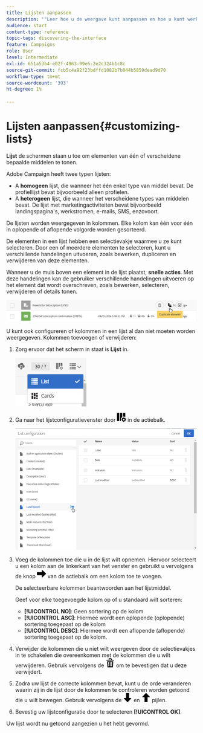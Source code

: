 ```yaml
---
title: Lijsten aanpassen
description: '"Leer hoe u de weergave kunt aanpassen en hoe u kunt werken op lijstschermen in Adobe Campaign Standard:elementen sorteren, filteren, verwijderen of dupliceren. De schermen van lijsten tonen elementen van één of verscheidene bepaalde middelen."'
audience: start
content-type: reference
topic-tags: discovering-the-interface
feature: Campaigns
role: User
level: Intermediate
exl-id: 651a53b4-e02f-4963-99e6-2e2c324b1c8c
source-git-commit: fcb5c4a92f23bdffd1082b7b044b5859dead9d70
workflow-type: tm+mt
source-wordcount: '393'
ht-degree: 1%

---
```


# Lijsten aanpassen{#customizing-lists}

**Lijst** de schermen staan u toe om elementen van één of verscheidene bepaalde middelen te tonen.

Adobe Campaign heeft twee typen lijsten:

* A **homogeen** lijst, die wanneer het één enkel type van middel bevat. De profiellijst bevat bijvoorbeeld alleen profielen.
* A **heterogeen** lijst, die wanneer het verscheidene types van middelen bevat. De lijst met marketingactiviteiten bevat bijvoorbeeld landingspagina&#39;s, werkstromen, e-mails, SMS, enzovoort.

De lijsten worden weergegeven in kolommen. Elke kolom kan één voor één in oplopende of aflopende volgorde worden gesorteerd.

De elementen in een lijst hebben een selectievakje waarmee u ze kunt selecteren. Door een of meerdere elementen te selecteren, kunt u verschillende handelingen uitvoeren, zoals bewerken, dupliceren en verwijderen van deze elementen.

Wanneer u de muis boven een element in de lijst plaatst, **snelle acties**. Met deze handelingen kan de gebruiker verschillende handelingen uitvoeren op het element dat wordt overschreven, zoals bewerken, selecteren, verwijderen of details tonen.

![](assets/overview_list_quickactions.png)

U kunt ook configureren of kolommen in een lijst al dan niet moeten worden weergegeven. Kolommen toevoegen of verwijderen:

1. Zorg ervoor dat het scherm in staat is **Lijst** in.

   ![](assets/export_list_mode_switch.png)

1. Ga naar het lijstconfiguratievenster door ![](assets/columnsettings.png) in de actiebalk.

   ![](assets/list_configuration1.png)

1. Voeg de kolommen toe die u in de lijst wilt opnemen. Hiervoor selecteert u een kolom aan de linkerkant van het venster en gebruikt u vervolgens de knop ![](assets/arrowright.png) van de actiebalk om een kolom toe te voegen.

   De selecteerbare kolommen beantwoorden aan het lijstmiddel.

   Geef voor elke toegevoegde kolom op of u standaard wilt sorteren:

   * **[!UICONTROL NO]**: Geen sortering op de kolom
   * **[!UICONTROL ASC]**: Hiermee wordt een oplopende (oplopende) sortering toegepast op de kolom
   * **[!UICONTROL DESC]**: Hiermee wordt een aflopende (aflopende) sortering toegepast op de kolom.

1. Verwijder de kolommen die u niet wilt weergeven door de selectievakjes in te schakelen die overeenkomen met de kolommen die u wilt verwijderen. Gebruik vervolgens de ![](assets/delete.png) om te bevestigen dat u deze verwijdert.
1. Zodra uw lijst de correcte kolommen bevat, kunt u de orde veranderen waarin zij in de lijst door de kolommen te controleren worden getoond die u wilt bewegen. Gebruik vervolgens de ![](assets/arrowdown.png) en ![](assets/arrowup.png) pijlen.
1. Bevestig uw lijstconfiguratie door te selecteren **[!UICONTROL OK]**.

Uw lijst wordt nu getoond aangezien u het hebt gevormd.
